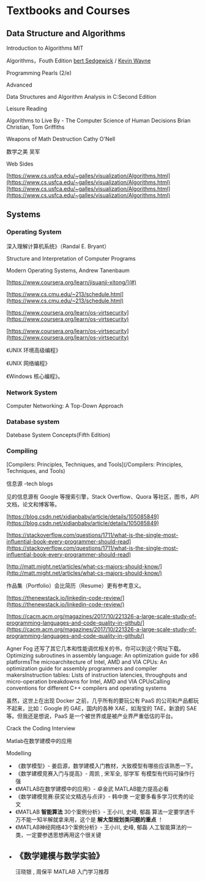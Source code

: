 # Textbooks and Courses

## Data Structure and Algorithms

Introduction to Algorithms MIT

Algorithms，Fouth Edition [bert Sedgewick](https://book.douban.com/search/Robert%20Sedgewick) / [Kevin Wayne](https://book.douban.com/search/Kevin%20Wayne)

Programming Pearls \(2/e\)

Advanced

Data Structures and Algorithm Analysis in C:Second Edition

Leisure Reading

Algorithms to Live By - The Computer Science of Human Decisions Brian Christian, Tom Griffiths

Weapons of Math Destruction Cathy O'Nell

数学之美 吴军

Web Sides

[https://www.cs.usfca.edu/~galles/visualization/Algorithms.html](https://www.cs.usfca.edu/~galles/visualization/Algorithms.html)[https://www.cs.usfca.edu/~galles/visualization/Algorithms.html](https://www.cs.usfca.edu/~galles/visualization/Algorithms.html)

## Systems

### Operating System

深入理解计算机系统》（Randal E. Bryant）

Structure and Interpretation of Computer Programs

Modern Operating Systems, Andrew Tanenbaum

[https://www.coursera.org/learn/jisuanji-xitong/](#)

[https://www.cs.cmu.edu/~213/schedule.html](https://www.cs.cmu.edu/~213/schedule.html)

[https://www.coursera.org/learn/os-virtsecurity](https://www.coursera.org/learn/os-virtsecurity)

[https://www.coursera.org/learn/os-virtsecurity](https://www.coursera.org/learn/os-virtsecurity)



《UNIX 环境高级编程》

《UNIX 网络编程》

《Windows 核心编程》。

### Network System

Computer Networking: A Top-Down Approach

### Database system

Datebase System Concepts\(Fifth Edition\)

### Compiling

[Compilers: Principles, Techniques, and Tools](/Compilers: Principles, Techniques, and Tools)

信息源 -tech blogs

见的信息源有 Google 等搜索引擎，Stack Overflow、Quora 等社区，图书，API 文档，论文和博客等。

[https://blog.csdn.net/xidianbaby/article/details/105085849](https://blog.csdn.net/xidianbaby/article/details/105085849)

[https://stackoverflow.com/questions/1711/what-is-the-single-most-influential-book-every-programmer-should-read](https://stackoverflow.com/questions/1711/what-is-the-single-most-influential-book-every-programmer-should-read)

[http://matt.might.net/articles/what-cs-majors-should-know/](http://matt.might.net/articles/what-cs-majors-should-know/)

作品集（Portfolio）会比简历（Resume）更有参考意义。

[https://thenewstack.io/linkedin-code-review/](https://thenewstack.io/linkedin-code-review/)

[https://cacm.acm.org/magazines/2017/10/221326-a-large-scale-study-of-programming-languages-and-code-quality-in-github/](https://cacm.acm.org/magazines/2017/10/221326-a-large-scale-study-of-programming-languages-and-code-quality-in-github/)

Agner Fog 还写了其它几本和性能调优相关的书，你可以到这个网址下载。Optimizing subroutines in assembly language: An optimization guide for x86 platformsThe microarchitecture of Intel, AMD and VIA CPUs: An optimization guide for assembly programmers and compiler makersInstruction tables: Lists of instruction latencies, throughputs and micro-operation breakdowns for Intel, AMD and VIA CPUsCalling conventions for different C++ compilers and operating systems

虽然，这世上在出现 Docker 之前，几乎所有的要玩公有 PaaS 的公司和产品都玩不起来，比如：Google 的 GAE，国内的各种 XAE，如淘宝的 TAE，新浪的 SAE 等。但我还是想说，PaaS 是一个被世界或是被产业界严重低估的平台。

Crack the Coding Interview

Matlab在数学建模中的应用

Modelling

* 《数学模型》- 姜启源，数学建模入门教材，大致模型有哪些应该熟悉一下。
* 《数学建模竞赛入门与提高》- 周凯 , 宋军全, 邬学军 有模型有代码可操作行强
* 《MATLAB在数学建模中的应用》- 卓金武 MATLAB能力提高必看
* 《数学建模竞赛:获奖论文精选与点评》- 韩中庚 一定要多看多学习优秀的论文
* 《MATLAB
  **智能算法**
  30个案例分析》- 王小川, 史峰, 郁磊 算法一定要学透千万不能一知半解就拿来用，这个是
  **解大型规划类问题的重点**
  ！
* 《MATLAB神经网络43个案例分析》- 王小川, 史峰, 郁磊 人工智能算法的一类，一定要参透思想再用这个很关键
* 《数学建模与数学实验》
  -
   汪晓银
  ,
   周保平 
  MATLAB
  入门学习推荐



